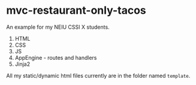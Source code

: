 # mvc-restaurant-only-tacos

An example for my NEIU CSSI X students.

1. HTML
2. CSS
3. JS
4. AppEngine - routes and handlers
5. Jinja2

All my static/dynamic html files currently are in the folder named ```template```.